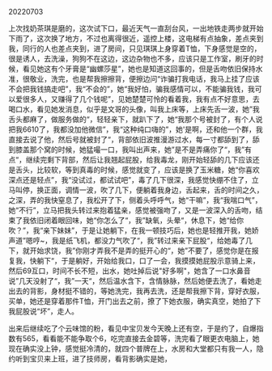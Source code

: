20220703

上次找奶茶琪是磨的，这次试下口，最近天气一直刮台风，一出地铁走两步就开始下雨了，这次换了地方，不过也离得很近，遥控上楼，这电梯有点抽象，差点夹到我，同行的人也差点夹到，进了房间，只见琪琪上身穿着T恤，下身感觉是空的，很是诱人，去洗澡，狗狗不在这边，这边杂物也不多，应该只是工作室，刷牙的时候，看见她这有个牙膏是“幽螺莎星”，她也是知道这回事的，但是舌吻依旧保持水准，很敬业，洗完，也是帮我擦擦背，便擦边问“诈骗打我电话，我马上挂了应该不会把我钱搞走吧”，我“不会的”，她“我好怕，骗我感情可以，不能骗我钱，我可以爱很多人，又赚得了几个钱呢”，见她楚楚可怜的看着我，我有点不好意思，去喝口水，看见她发消息，似乎是文哥的头像，叫我上床等，上床先舌一波，她”我舌头都麻了，做服务做的“，轻轻亲下，就趴下了，她“我那个号被封了，有个人说把我6610了，我都没加他微信”，我“这种纯口嗨的”，她'是啊，还和他一个群，我直接去说了他，然后号就被封了“，背部依旧波推漫游过水，每一寸都舔到了，舔到膝盖那个窝的时候，她猛嘬一口，我叫出声来，她”是不是弄痛你了“，我”有点“，继续完剩下背部，然后让我翘起屁股，给我毒龙，刚开始轻舔的几下应该还是舌头，比较软，等到真毒的时候，感觉就变了，应该是换了玉米糖，她“你喜欢深点还是轻点”，我“没试过，都试试吧”，毒了几下很深，我感觉快绷不住了，立马叫停，换正面，调情一波，吹了几下，便躺着我身边，舌起来，舌的时间之久，之深，弄的我快窒息了，我松开了下，侧着头呼呼气，她“干嘛”，我“我喘口气”，她“不行”，立马把我头转过来抱着猛亲，感觉被强吻了，又是一波深入的舌吻，结束了我依旧闭着眼回味，她“你怎么了“，我”缺氧，头晕“，休息下，她“给你吹？”，我“亲下妹妹”，于是让她躺下，在我一顿技巧后，她也是轻推开我，她娇声道”嗯哼~，我是纸飞机，都没力气吹了“，我”转过来亲下屁股“，给她毒了几下，就开始求饶，我”你刚才弄我不是弄的挺开心的“，她”不要了，感觉你是在报复我，快躺下“，于是躺好，开始给我口，口了一会，我摸摸她屁股示意骑上来，然后69互口，时间不长不短，出水，她吐掉后说"好多啊"，她含了一口水鼻音说”几天没射了“，我”一天“，然后温水含下，含情脉脉，然后她便去洗了，看她走出去的背影，身材挺不错的，等她洗完，我再去洗，还是帮我擦下背，穿好衣服，买单，她还是穿着那件T恤，开门出去之前，撩了下她衣服，确实真空，她拍了下我屁股说“坏”，走人。

出来后继续吃了个云味馆的粉，看见中宝贝发今天晚上还有空，于是约了，自爆指数有565，看看能不能争取个6，吃完直接去金碧等，洗完看了眼更衣电脑上，她现在确实没上钟，感觉挺冷清的，就四个普牌在上，水房和大堂都只有我一人，隐约听到宝贝来上班，进了技师房，看背影确实是她，